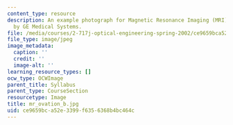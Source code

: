 ```yaml
---
content_type: resource
description: An example photograph for Magnetic Resonance Imaging (MRI) Machine made
  by GE Medical Systems.
file: /media/courses/2-717j-optical-engineering-spring-2002/ce9659bca52e3399f6356368b4bc464c_mr_ovation_b.jpg
file_type: image/jpeg
image_metadata:
  caption: ''
  credit: ''
  image-alt: ''
learning_resource_types: []
ocw_type: OCWImage
parent_title: Syllabus
parent_type: CourseSection
resourcetype: Image
title: mr_ovation_b.jpg
uid: ce9659bc-a52e-3399-f635-6368b4bc464c
---
```

